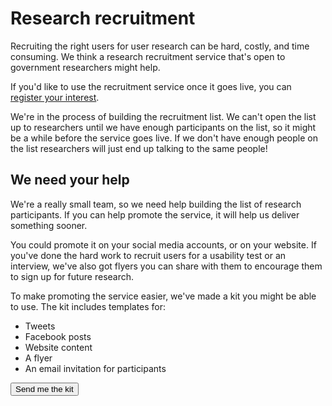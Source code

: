 # Research recruitment

Recruiting the right users for user research can be hard, costly, and time consuming. We think a research recruitment service that's open to government researchers might help. 

If you'd like to use the recruitment service once it goes live, you can [register your interest](https://forms.gle/UFhcuZURNnW6KCjB7). 

We're in the process of building the recruitment list. We can't open the list up to researchers until we have enough participants on the list, so it might be a while before the service goes live. If we don't have enough people on the list researchers will just end up talking to the same people!


## We need your help

We're a really small team, so we need help building the list of research participants. If you can help promote the service, it will help us deliver something sooner. 

You could promote it on your social media accounts, or on your website. If you've done the hard work to recruit users for a usability test or an interview, we've also got flyers you can share with them to encourage them to sign up for future research.

To make promoting the service easier, we've made a kit you might be able to use. The kit includes templates for:

- Tweets
- Facebook posts
- Website content
- A flyer
- An email invitation for participants


<p>
<a href="mailto:digital@finance.nsw.gov.au?subject=Please send me the research recruitment kit">
<button class="au-btn">Send me the kit</button>
</a>	
</p>
